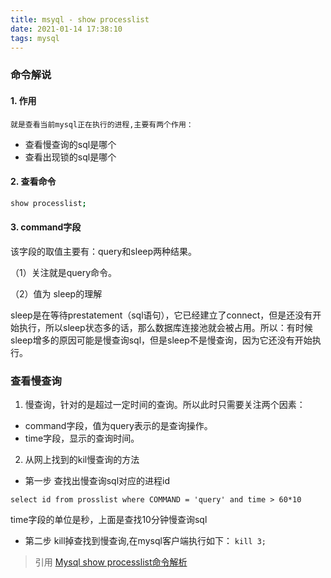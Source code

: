 ```yaml
---
title: msyql - show processlist
date: 2021-01-14 17:38:10
tags: mysql
---
```


### 命令解说
#### 1. 作用
    就是查看当前mysql正在执行的进程,主要有两个作用：
- 查看慢查询的sql是哪个
- 查看出现锁的sql是哪个

#### 2. 查看命令
```bash
show processlist;
```

#### 3. command字段
该字段的取值主要有：query和sleep两种结果。

（1）关注就是query命令。

（2）值为 sleep的理解

sleep是在等待prestatement（sql语句），它已经建立了connect，但是还没有开始执行，所以sleep状态多的话，那么数据库连接池就会被占用。所以：有时候sleep增多的原因可能是慢查询sql，但是sleep不是慢查询，因为它还没有开始执行。



### 查看慢查询 

1. 慢查询，针对的是超过一定时间的查询。所以此时只需要关注两个因素：

- command字段，值为query表示的是查询操作。
- time字段，显示的查询时间。

2. 从网上找到的kil慢查询的方法

- 第一步 查找出慢查询sql对应的进程id
``` mysql
select id from prosslist where COMMAND = 'query' and time > 60*10
```

time字段的单位是秒，上面是查找10分钟慢查询sql
- 第二步 kill掉查找到慢查询,在mysql客户端执行如下：
`kill 3;`




> 引用
[Mysql show processlist命令解析](http://www.heartthinkdo.com/?p=434)
